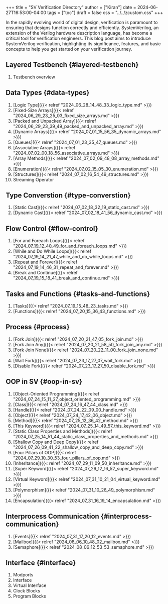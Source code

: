 +++
title = "SV Verification Directory"
author = ["Kiran"]
date = 2024-06-27T16:53:00-04:00
tags = ["toc"]
draft = false
css = "../../zcustom.css"
+++

In the rapidly evolving world of digital design, verification is paramount to ensuring that designs function correctly and efficiently. SystemVerilog, an extension of the Verilog hardware description language, has become a critical tool for verification engineers. This blog post aims to introduce SystemVerilog verification, highlighting its significance, features, and basic concepts to help you get started on your verification journey.


## Layered Testbench {#layered-testbench}

1.  Testbench overview


## Data Types {#data-types}

1.  [Logic Type]({{< relref "2024_06_28_14_48_33_logic_type.md" >}})
2.  [Fixed-Size Arrays]({{< relref "2024_06_29_23_25_03_fixed_size_arrays.md" >}})
3.  [Packed and Unpacked Array]({{< relref "2024_06_29_23_39_49_packed_and_unpacked_array.md" >}})
4.  [Dynamic Arrays]({{< relref "2024_07_01_15_56_35_dynamic_arrays.md" >}})
5.  [Queues]({{< relref "2024_07_01_23_35_47_queues.md" >}})
6.  [Associative Arrays]({{< relref "2024_07_02_00_18_56_associative_arrays.md" >}})
7.  [Array Methods]({{< relref "2024_07_02_09_48_08_array_methods.md" >}})
8.  [Enumeration]({{< relref "2024_07_02_15_05_30_enumeration.md" >}})
9.  [Structures]({{< relref "2024_07_02_16_54_49_structures.md" >}})
10. Streaming Operator


## Type Converstion {#type-converstion}

1.  [Static Cast]({{< relref "2024_07_02_18_32_19_static_cast.md" >}})
2.  [Dynamic Cast]({{< relref "2024_07_02_18_41_56_dynamic_cast.md" >}})


## Flow Control {#flow-control}

1.  [For and Foreach Loops]({{< relref "2024_07_19_12_40_49_for_and_foreach_loops.md" >}})
2.  [While and Do While Loops]({{< relref "2024_07_19_14_21_47_while_and_do_while_loops.md" >}})
3.  [Repeat and Forever]({{< relref "2024_07_19_14_46_31_repeat_and_forever.md" >}})
4.  [Break and Continue]({{< relref "2024_07_19_15_18_41_break_and_continue.md" >}})


## Tasks and Functions {#tasks-and-functions}

1.  [Tasks]({{< relref "2024_07_19_15_48_23_tasks.md" >}})
2.  [Functions]({{< relref "2024_07_20_15_36_43_functions.md" >}})


## Process {#process}

1.  [Fork Join]({{< relref "2024_07_20_21_47_05_fork_join.md" >}})
2.  [Fork Join Any]({{< relref "2024_07_20_21_58_50_fork_join_any.md" >}})
3.  [Fork Join None]({{< relref "2024_07_20_22_11_00_fork_join_none.md" >}})
4.  [Wait Fork]({{< relref "2024_07_23_17_27_07_wait_fork.md" >}})
5.  [Disable Fork]({{< relref "2024_07_23_17_27_50_disable_fork.md" >}})


## OOP in SV {#oop-in-sv}

1.  [Object-Oriented Programming]({{< relref "2024_07_24_15_11_27_object_oriented_programming.md" >}})
2.  [Class]({{< relref "2024_07_24_16_47_44_class.md" >}})
3.  [Handle]({{< relref "2024_07_24_22_09_00_handle.md" >}})
4.  [Object]({{< relref "2024_07_24_17_42_06_object.md" >}})
5.  [Method]({{< relref "2024_07_25_12_36_42_method.md" >}})
6.  [This Keyword]({{< relref "2024_07_25_14_49_57_this_keyword.md" >}})
7.  [Static Class Properties and Methods]({{< relref "2024_07_25_14_51_44_static_class_properties_and_methods.md" >}})
8.  [Shallow Copy and Deep Copy]({{< relref "2024_07_26_09_41_22_shallow_copy_and_deep_copy.md" >}})
9.  [Four Pillars of OOP]({{< relref "2024_07_29_10_30_53_four_pillars_of_oop.md" >}})
10. [Inheritance]({{< relref "2024_07_29_11_09_50_inheritance.md" >}})
11. [Super Keyword]({{< relref "2024_07_29_12_16_52_super_keyword.md" >}})
12. [Virtual Keyword]({{< relref "2024_07_31_10_21_04_virtual_keyword.md" >}})
13. [Polymorphism]({{< relref "2024_07_31_10_26_49_polymorphism.md" >}})
14. [Encapsulation]({{< relref "2024_07_31_16_19_14_encapsulation.md" >}})


## Interprocess Communication {#interprocess-communication}

1.  [Events]({{< relref "2024_07_31_17_20_12_events.md" >}})
2.  [Mailbox]({{< relref "2024_08_06_10_48_02_mailbox.md" >}})
3.  [Semaphore]({{< relref "2024_08_06_12_53_53_semaphore.md" >}})


## Interface {#interface}

1.  Modports
2.  Interface
3.  Virtual Interface
4.  Clock Blocks
5.  Program Blocks
